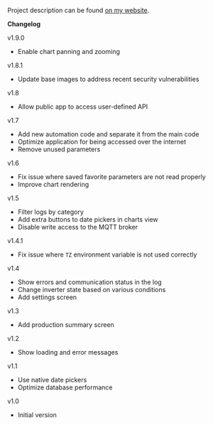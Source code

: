Project description can be found
[on my website](https://mateusznowak.dev/projects/solar-inverter-datalogger/).

**Changelog**

v1.9.0

- Enable chart panning and zooming

v1.8.1

- Update base images to address recent security vulnerabilities

v1.8

- Allow public app to access user-defined API

v1.7

- Add new automation code and separate it from the main code
- Optimize application for being accessed over the internet
- Remove unused parameters

v1.6

- Fix issue where saved favorite parameters are not read properly
- Improve chart rendering

v1.5

- Filter logs by category
- Add extra buttons to date pickers in charts view
- Disable write access to the MQTT broker

v1.4.1

- Fix issue where `TZ` environment variable is not used correctly

v1.4

- Show errors and communication status in the log
- Change inverter state based on various conditions
- Add settings screen

v1.3

- Add production summary screen

v1.2

- Show loading and error messages

v1.1

- Use native date pickers
- Optimize database performance

v1.0

- Initial version
